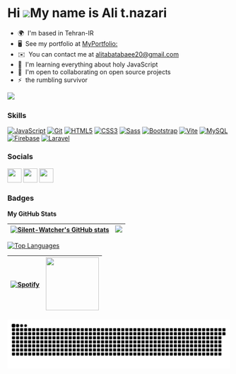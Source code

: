 Hi ![](https://user-images.githubusercontent.com/18350557/176309783-0785949b-9127-417c-8b55-ab5a4333674e.gif)My name is Ali t.nazari
====================================================================================================================================

* 🌍  I'm based in Tehran-IR
* 🖥️  See my portfolio at [MyPortfolio:](http://https://github.com/Silent-Watcher)
* ✉️  You can contact me at [alitabatabaee20@gmail.com](mailto:alitabatabaee20@gmail.com)
* 🧠  I'm learning everything about holy JavaScript
* 🤝  I'm open to collaborating on open source projects
* ⚡  the rumbling survivor

<a href="https://www.github.com/Silent-Watcher" target="_blank" rel="noreferrer"><img
src="https://img.shields.io/github/followers/Silent-Watcher?logo=github&style=for-the-badge&color=0891b2&labelColor=1c1917" /></a>

### Skills


<p align="left">
<a href="https://developer.mozilla.org/en-US/docs/Web/JavaScript" target="_blank" rel="noreferrer"><img src="https://raw.githubusercontent.com/danielcranney/readme-generator/main/public/icons/skills/javascript-colored.svg" width="36" height="36" alt="JavaScript" /></a>
<a href="https://git-scm.com/" target="_blank" rel="noreferrer"><img src="https://raw.githubusercontent.com/danielcranney/readme-generator/main/public/icons/skills/git-colored.svg" width="36" height="36" alt="Git" /></a>
<a href="https://developer.mozilla.org/en-US/docs/Glossary/HTML5" target="_blank" rel="noreferrer"><img src="https://raw.githubusercontent.com/danielcranney/readme-generator/main/public/icons/skills/html5-colored.svg" width="36" height="36" alt="HTML5" /></a>
<a href="https://www.w3.org/TR/CSS/#css" target="_blank" rel="noreferrer"><img src="https://raw.githubusercontent.com/danielcranney/readme-generator/main/public/icons/skills/css3-colored.svg" width="36" height="36" alt="CSS3" /></a>
<a href="https://sass-lang.com/" target="_blank" rel="noreferrer"><img src="https://raw.githubusercontent.com/danielcranney/readme-generator/main/public/icons/skills/sass-colored.svg" width="36" height="36" alt="Sass" /></a>
<a href="https://getbootstrap.com/" target="_blank" rel="noreferrer"><img src="https://raw.githubusercontent.com/danielcranney/readme-generator/main/public/icons/skills/bootstrap-colored.svg" width="36" height="36" alt="Bootstrap" /></a>
<a href="https://vitejs.dev/" target="_blank" rel="noreferrer"><img src="https://raw.githubusercontent.com/danielcranney/readme-generator/main/public/icons/skills/vite-colored.svg" width="36" height="36" alt="Vite" /></a>
<a href="https://www.mysql.com/" target="_blank" rel="noreferrer"><img src="https://raw.githubusercontent.com/danielcranney/readme-generator/main/public/icons/skills/mysql-colored.svg" width="36" height="36" alt="MySQL" /></a>
<a href="https://firebase.google.com/" target="_blank" rel="noreferrer"><img src="https://raw.githubusercontent.com/danielcranney/readme-generator/main/public/icons/skills/firebase-colored.svg" width="36" height="36" alt="Firebase" /></a>
<a href="https://laravel.com/" target="_blank" rel="noreferrer"><img src="https://raw.githubusercontent.com/danielcranney/readme-generator/main/public/icons/skills/laravel-colored.svg" width="36" height="36" alt="Laravel" /></a>
</p>


### Socials

<p align="left"> <a href="https://www.github.com/Silent-Watcher" target="_blank" rel="noreferrer"><img src="https://raw.githubusercontent.com/danielcranney/readme-generator/main/public/icons/socials/github.svg" width="32" height="32" /></a> <a href="http://www.instagram.com/ali.tte1/" target="_blank" rel="noreferrer"><img src="https://raw.githubusercontent.com/danielcranney/readme-generator/main/public/icons/socials/instagram.svg" width="32" height="32" /></a> <a href="https://www.linkedin.com/in/ali-tabatabaee-9021081aa/" target="_blank" rel="noreferrer"><img src="https://raw.githubusercontent.com/danielcranney/readme-generator/main/public/icons/socials/linkedin.svg" width="32" height="32" /></a></p>

### Badges

<b>My GitHub Stats</b>

| <a href="http://www.github.com/Silent-Watcher"><img src="https://github-readme-stats.vercel.app/api?username=Silent-Watcher&show_icons=true&hide=prs,issues,contribs&count_private=true&title_color=0891b2&text_color=ffffff&icon_color=0891b2&bg_color=1c1917&hide_border=true&show_icons=true" alt="Silent-Watcher's GitHub stats" /></a> | <a href="http://www.github.com/Silent-Watcher"><img src="https://github-readme-streak-stats.herokuapp.com/?user=Silent-Watcher&stroke=ffffff&background=1c1917&ring=0891b2&fire=0891b2&currStreakNum=ffffff&currStreakLabel=0891b2&sideNums=ffffff&sideLabels=ffffff&dates=ffffff&hide_border=true" /></a>|
| - | - |

<a href="https://github.com/Silent-Watcher" align="left"><img src="https://github-readme-stats.vercel.app/api/top-langs/?username=Silent-Watcher&langs_count=10&title_color=0891b2&text_color=ffffff&icon_color=0891b2&bg_color=1c1917&hide_border=true&locale=en&custom_title=Top%20%Languages" alt="Top Languages" /></a>

| [![Spotify](https://novatorem.bgstatic.vercel.app/api/spotify)](https://open.spotify.com/artist/6hyCmqlpgEhkMKKr65sFgI) | <a href="#"><img src="https://iili.io/HNZFoQV.gif" width="120" height="120"></a>| 
| - | - |


![Snake animation](https://github.com/silent-watcher/silent-watcher/blob/output/github-contribution-grid-snake.svg)



<!-- <img src="https://iili.io/HNZFoQV.gif" width="200" height="200"> -->
<!--<a href="#"><img src="https://iili.io/HNZFoQV.gif" width="100" height="100"> </a>-->

<!--[![Spotify](https://novatorem.bgstatic.vercel.app/api/spotify)](https://open.spotify.com/artist/6hyCmqlpgEhkMKKr65sFgI)-->
<!--[![HNZFoQV.gif](https://iili.io/HNZFoQV.gif)](https://freeimage.host/)-->
